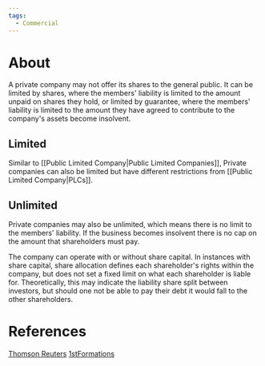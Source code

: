```yaml
---
tags:
  - Commercial
---
```

# About
A private company may not offer its shares to the general public. It can be limited by shares, where the members' liability is limited to the amount unpaid on shares they hold, or limited by guarantee, where the members' liability is limited to the amount they have agreed to contribute to the company's assets become insolvent.

## Limited
Similar to [[Public Limited Company|Public Limited Companies]], Private companies can also be limited but have different restrictions from [[Public Limited Company|PLCs]].
## Unlimited
Private companies may also be unlimited, which means there is no limit to the members' liability. If the business becomes insolvent there is no cap on the amount that shareholders must pay.

The company can operate with or without share capital. In instances with share capital, share allocation defines each shareholder's rights within the company, but does not set a fixed limit on what each shareholder is liable for. Theoretically, this may indicate the liability share split between investors, but should one not be able to pay their debt it would fall to the other shareholders.

# References
[Thomson Reuters](https://uk.practicallaw.thomsonreuters.com/5-107-7048?originationContext=document&transitionType=DocumentItem&contextData=(sc.Default)&ppcid=c306cd73930e4448ad7304660cf0a60b&comp=pluk)
[1stFormations](https://www.1stformations.co.uk/blog/unlimited-companies/)